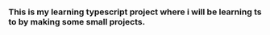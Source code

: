 ### This is my learning typescript project where i will be learning ts to by making some small projects.